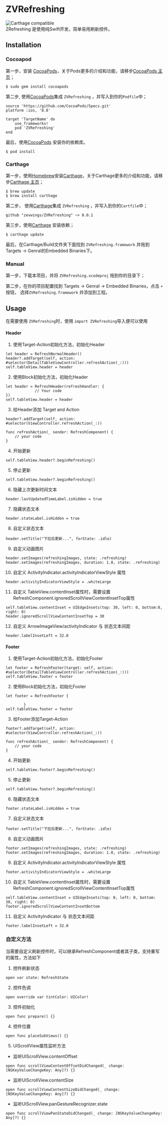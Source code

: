 # ZVRefreshing

![Carthage compatible](https://img.shields.io/badge/Carthage-compatible-4BC51D.svg?style=flat)[](https://github.com/Carthage/Carthage)
<br/>
ZRefreshing 是使用纯Swift开发，简单易用刷新控件。


## Installation
### Cocoapod
第一步，安装 [CocoaPods](https://cocoapods.org)，关于Pods更多的介绍和功能，请移步[CocoaPods 主页](https://cocoapods.org)；

```
$ sudo gem install cocoapods
```
第二步, 使用[CocoaPods](https://cocoapods.org)集成 `ZVRefreshing` ，并写入到你的`Podfile`中；

```
source 'https://github.com/CocoaPods/Specs.git'
platform :ios, '8.0'

target 'TargetName' do
    use_frameworks!
    pod 'ZVRefreshing'
end
```

最后，使用[CocoaPods](https://cocoapods.org) 安装你的依赖库。

```
$ pod install
```
### Carthage 

第一步，使用[Homebrew](https://brew.sh)安装[Carthage](https://github.com/Carthage/Carthage)，关于Carthage更多的介绍和功能，请移步[Carthage 主页](https://github.com/Carthage/Carthage)；

```
$ brew update
$ brew install carthage
```

第二步， 使用[Carthage](https://github.com/Carthage/Carthage)集成 `ZVRefreshing` ，并写入到你的`Cartfile`中；

```
github "zevwings/ZVRefreshing" ~> 0.0.1
```

第三步，使用[Carthage](https://github.com/Carthage/Carthage) 安装依赖；

```
$ carthage update
```

最后，在Carthage/Build文件夹下面找到 `ZVRefreshing.framework` 并拖到Targets -> Genral的Embedded Binaries下。

### Manual
第一步，下载本项目，并将 `ZVRefreshing.xcodeproj` 拖到你的目录下；

第二步，在你的项目配置找到 Targets -> Genral -> Embedded Binaries，点击 `+` 按钮， 选择`ZVRefreshing.framework` 并添加到工程。 

## Usage
在需要使用 `ZVRefreshing`时，使用 `import ZVRefreshing`导入便可以使用

#### Header
1. 使用Target-Action初始化方法，初始化Header

```
let header = RefreshNormalHeader()
header?.addTarget(self, action: #selector(DetailTableViewController.refreshAction(_:)))
self.tableView.header = header

```

2. 使用Block初始化方法，初始化Header

```
let header = RefreshHeader(refreshHandler: {
             // Your code
})
self.tableView.header = header
```

3. 给Header添加 Target and Action

```
header?.addTarget(self, action: #selector(ViewController.refreshAction(_:))

func refreshAction(_ sender: RefreshComponent) {
    // your code
}
```

4. 开始更新

```
self.tableView.header?.beginRefreshing()
```

5. 停止更新

```
self.tableView.header?.beginRefreshing()
```

6. 隐藏上次更新时间文本

```
header.lastUpdatedTimeLabel.isHidden = true
```

7. 隐藏状态文本

```
header.stateLabel.isHidden = true
```

8. 自定义状态文本

```
header.setTitle("下拉后更新...", forState: .idle)
```

9. 自定义动画图片

```
header.setImages(refreshingImages, state: .refreshing)
header.setImages(refreshingImages, duration: 1.0, state: .refreshing)
```

10. 自定义 ActivityIndicator.activityIndicatorViewStyle 属性

```
header.activityIndicatorViewStyle = .whiteLarge
```

11. 自定义 TableView.contentInset属性时，需要设置 RefreshComponent.ignoredScrollViewContentInsetTop属性

```
self.tableView.contentInset = UIEdgeInsets(top: 30, left: 0, bottom:0, right: 0)
header.ignoredScrollViewContentInsetTop = 30
```

12. 自定义 ArrowImageView/activityIndicator 与 状态文本间距

```
header.labelInsetLeft = 32.0
```

#### Footer
1. 使用Target-Action初始化方法，初始化Footer

```
let footer = RefreshFooter(target: self, action: #selector(DetailTableViewController.refreshAction(_:)))
self.tableView.footer = footer

```

2. 使用Block初始化方法，初始化Footer

```
let footer = RefreshFooter {
            
        }
self.tableView.footer = footer
```

3. 给Footer添加Target-Action

```
footer?.addTarget(self, action: #selector(ViewController.refreshAction(_:))

func refreshAction(_ sender: RefreshComponent) {
    // your code
}
```

4. 开始更新

```
self.tableView.footer?.beginRefreshing()
```

5. 停止更新

```
self.tableView.footer?.beginRefreshing()
```

6. 隐藏状态文本

```
footer.stateLabel.isHidden = true
```

7. 自定义状态文本

```
footer.setTitle("下拉后更新...", forState: .idle)
```

8. 自定义动画图片

```
footer.setImages(refreshingImages, state: .refreshing)
footer.setImages(refreshingImages, duration: 1.0, state: .refreshing)
```

9. 自定义 ActivityIndicator.activityIndicatorViewStyle 属性

```
footer.activityIndicatorViewStyle = .whiteLarge
```

10. 自定义 TableView.contentInset属性时，需要设置 RefreshComponent.ignoredScrollViewContentInsetTop属性

```
self.tableView.contentInset = UIEdgeInsets(top: 0, left: 0, bottom: 30, right: 0)
footer.ignoredScrollViewContentInsetBottom
```

11. 自定义 ActivityIndicator 与 状态文本间距

```
footer.labelInsetLeft = 32.0
```

### 自定义方法

当需要自定义刷新控件时，可以继承RefreshComponent或者其子类，支持重写的属性，方法如下
1. 控件刷新状态 

```
open var state: RefreshState
```

2. 控件色调    

```
open override var tintColor: UIColor!
```

3. 控件初始化
   
```
open func prepare() {}
```
   
4. 控件位置

```
open func placeSubViews() {}
```

5. UIScrollView属性监听方法

- 监听UIScrollView.contentOffset

```
open func scrollViewContentOffsetDidChanged(_ change: [NSKeyValueChangeKey: Any]?) {}
``` 

- 监听UIScrollView.contentSize

```
open func scrollViewContentSizeDidChanged(_ change: [NSKeyValueChangeKey: Any]?) {}
```    
- 监听UIScrollView.panGestureRecognizer.state

```
open func scrollViewPanStateDidChanged(_ change: [NSKeyValueChangeKey: Any]?) {}
```



